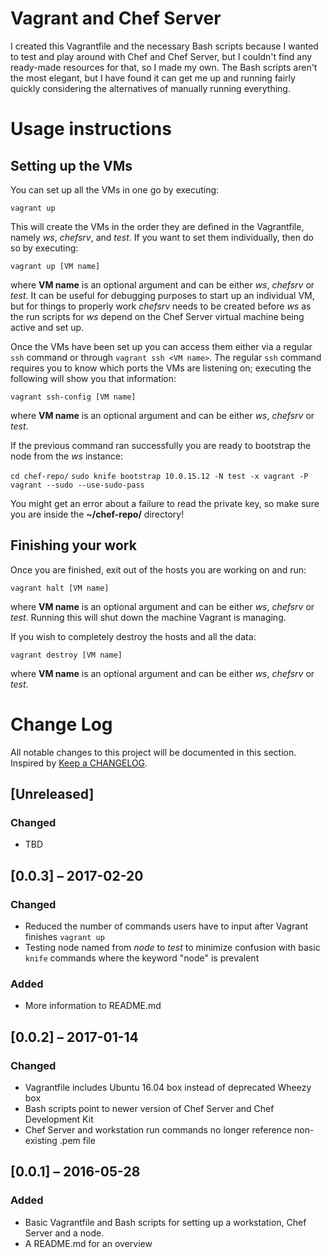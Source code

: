 # Vagrant and Chef Server
I created this Vagrantfile and the necessary Bash scripts because I wanted to test and play around with Chef and Chef Server, but I couldn't find any ready-made resources for that, so I made my own. The Bash scripts aren't the most elegant, but I have found it can get me up and running fairly quickly considering the alternatives of manually running everything.

# Usage instructions
## Setting up the VMs

You can set up all the VMs in one go by executing:

`vagrant up`

This will create the VMs in the order they are defined in the Vagrantfile, namely *ws*, *chefsrv*, and *test*. If you want to set them individually, then do so by executing:

`vagrant up [VM name]`

where **VM name** is an optional argument and can be either *ws*, *chefsrv* or *test*. It can be useful for debugging purposes to start up an individual VM, but for things to properly work *chefsrv* needs to be created before *ws* as the run scripts for *ws* depend on the Chef Server virtual machine being active and set up.

Once the VMs have been set up you can access them either via a regular `ssh` command or through `vagrant ssh <VM name>`. The regular `ssh` command requires you to know which ports the VMs are listening on; executing the following will show you that information:

`vagrant ssh-config [VM name]`

where **VM name** is an optional argument and can be either *ws*, *chefsrv* or *test*.

If the previous command ran successfully you are ready to bootstrap the node from the *ws* instance:

`cd chef-repo/`
`sudo knife bootstrap 10.0.15.12 -N test -x vagrant -P vagrant --sudo --use-sudo-pass`

You might get an error about a failure to read the private key, so make sure you are inside the **~/chef-repo/** directory!

## Finishing your work
Once you are finished, exit out of the hosts you are working on and run:

`vagrant halt [VM name]`

where **VM name** is an optional argument and can be either *ws*, *chefsrv* or *test*. Running this will shut down the machine Vagrant is managing.

If you wish to completely destroy the hosts and all the data:

`vagrant destroy [VM name]`

where **VM name** is an optional argument and can be either *ws*, *chefsrv* or *test*.

# Change Log
All notable changes to this project will be documented in this section. Inspired by [Keep a CHANGELOG](http://keepachangelog.com/).

## [Unreleased]
### Changed
- TBD

## [0.0.3] – 2017-02-20
### Changed
- Reduced the number of commands users have to input after Vagrant finishes `vagrant up`
- Testing node named from *node* to *test* to minimize confusion with basic `knife` commands where the keyword "node" is prevalent

### Added
- More information to README.md

## [0.0.2] – 2017-01-14
### Changed
- Vagrantfile includes Ubuntu 16.04 box instead of deprecated Wheezy box
- Bash scripts point to newer version of Chef Server and Chef Development Kit
- Chef Server and workstation run commands no longer reference non-existing .pem file

## [0.0.1] – 2016-05-28
### Added
- Basic Vagrantfile and Bash scripts for setting up a workstation, Chef Server and a node.
- A README.md for an overview
